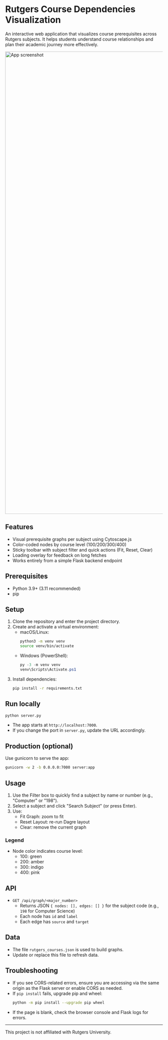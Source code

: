 # Rutgers Course Dependencies Visualization

An interactive web application that visualizes course prerequisites across Rutgers subjects. It helps students understand course relationships and plan their academic journey more effectively.

<img width="1474" alt="App screenshot" src="https://github.com/user-attachments/assets/116054bc-a19b-44a8-8669-3aa27e246aa6" />

## Features
- Visual prerequisite graphs per subject using Cytoscape.js
- Color-coded nodes by course level (100/200/300/400)
- Sticky toolbar with subject filter and quick actions (Fit, Reset, Clear)
- Loading overlay for feedback on long fetches
- Works entirely from a simple Flask backend endpoint

## Prerequisites
- Python 3.9+ (3.11 recommended)
- pip

## Setup
1. Clone the repository and enter the project directory.
2. Create and activate a virtual environment:
   - macOS/Linux:
     ```bash
     python3 -m venv venv
     source venv/bin/activate
     ```
   - Windows (PowerShell):
     ```powershell
     py -3 -m venv venv
     venv\Scripts\Activate.ps1
     ```
3. Install dependencies:
   ```bash
   pip install -r requirements.txt
   ```

## Run locally
```bash
python server.py
```
- The app starts at `http://localhost:7000`.
- If you change the port in `server.py`, update the URL accordingly.

## Production (optional)
Use gunicorn to serve the app:
```bash
gunicorn -w 2 -b 0.0.0.0:7000 server:app
```

## Usage
1. Use the Filter box to quickly find a subject by name or number (e.g., "Computer" or "198").
2. Select a subject and click "Search Subject" (or press Enter).
3. Use:
   - Fit Graph: zoom to fit
   - Reset Layout: re-run Dagre layout
   - Clear: remove the current graph

### Legend
- Node color indicates course level:
  - 100: green
  - 200: amber
  - 300: indigo
  - 400: pink

## API
- `GET /api/graph/<major_number>`
  - Returns JSON `{ nodes: [], edges: [] }` for the subject code (e.g., `198` for Computer Science)
  - Each node has `id` and `label`
  - Each edge has `source` and `target`

## Data
- The file `rutgers_courses.json` is used to build graphs.
- Update or replace this file to refresh data.

## Troubleshooting
- If you see CORS-related errors, ensure you are accessing via the same origin as the Flask server or enable CORS as needed.
- If `pip install` fails, upgrade pip and wheel:
  ```bash
  python -m pip install --upgrade pip wheel
  ```
- If the page is blank, check the browser console and Flask logs for errors.

---
This project is not affiliated with Rutgers University.
